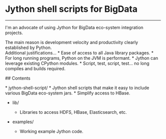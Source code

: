 # Jython shell scripts for BigData
<hr>
I'm an advocate of using Jython for BigData eco-system integration projects.
<p>
The main reason is development velocity and productivity clearly established by Python.<br>
Additional justifications...
* Ease of access to all Java library packages.
* For long running programs, Python on the JVM is performant.
* Jython can leverage existing CPython modules.
* Script, test, script, test... no long compiles and builds required.
<p>
## Contents
<p>
* jython-shell-script/
   * Jython shell scripts that make it easy to include various BigData eco-system jars.
   * Simplify access to HBase.

* lib/
   * Libraries to access HDFS, HBase, Elasticsearch, etc.

* examples/
   * Working example Jython code.

